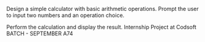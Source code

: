 Design a simple calculator with basic arithmetic operations.
Prompt the user to input two numbers and an operation choice.

Perform the calculation and display the result.
Internship Project at Codsoft
BATCH - SEPTEMBER A74
